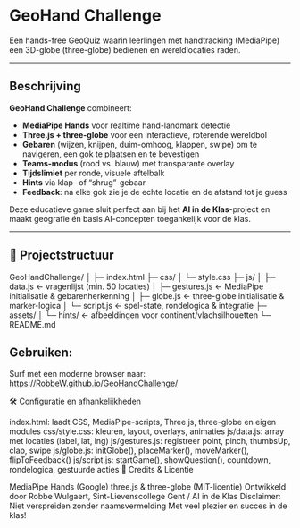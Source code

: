 # GeoHand Challenge

Een hands-free GeoQuiz waarin leerlingen met handtracking (MediaPipe) een 3D-globe (three-globe) bedienen en wereldlocaties raden.

---

## Beschrijving

**GeoHand Challenge** combineert:

- **MediaPipe Hands** voor realtime hand-landmark detectie  
- **Three.js + three-globe** voor een interactieve, roterende wereldbol  
- **Gebaren** (wijzen, knijpen, duim-omhoog, klappen, swipe) om te navigeren, een gok te plaatsen en te bevestigen  
- **Teams-modus** (rood vs. blauw) met transparante overlay  
- **Tijdslimiet** per ronde, visuele aftelbalk  
- **Hints** via klap- of “shrug”-gebaar  
- **Feedback**: na elke gok zie je de echte locatie en de afstand tot je guess

Deze educatieve game sluit perfect aan bij het **AI in de Klas**-project en maakt geografie én basis AI-concepten toegankelijk voor de klas.

---

## 📁 Projectstructuur

GeoHandChallenge/
│
├─ index.html
├─ css/
│ └─ style.css
├─ js/
│ ├─ data.js ← vragenlijst (min. 50 locaties)
│ ├─ gestures.js ← MediaPipe initialisatie & gebarenherkenning
│ ├─ globe.js ← three-globe initialisatie & marker-logica
│ └─ script.js ← spel-state, rondelogica & integratie
├─ assets/
│ └─ hints/ ← afbeeldingen voor continent/vlachsilhouetten
└─ README.md

## Gebruiken: 

Surf met een moderne browser naar: 
https://RobbeW.github.io/GeoHandChallenge/

🛠️ Configuratie en afhankelijkheden

index.html: laadt CSS, MediaPipe-scripts, Three.js, three-globe en eigen modules
css/style.css: kleuren, layout, overlays, animaties
js/data.js: array met locaties (label, lat, lng)
js/gestures.js: registreer point, pinch, thumbsUp, clap, swipe
js/globe.js: initGlobe(), placeMarker(), moveMarker(), flipToFeedback()
js/script.js: startGame(), showQuestion(), countdown, rondelogica, gestuurde acties
📜 Credits & Licentie

MediaPipe Hands (Google)
three.js & three-globe (MIT-licentie)
Ontwikkeld door Robbe Wulgaert, Sint-Lievenscollege Gent / AI in de Klas
Disclaimer: Niet verspreiden zonder naamsvermelding
Met veel plezier en succes in de klas!
